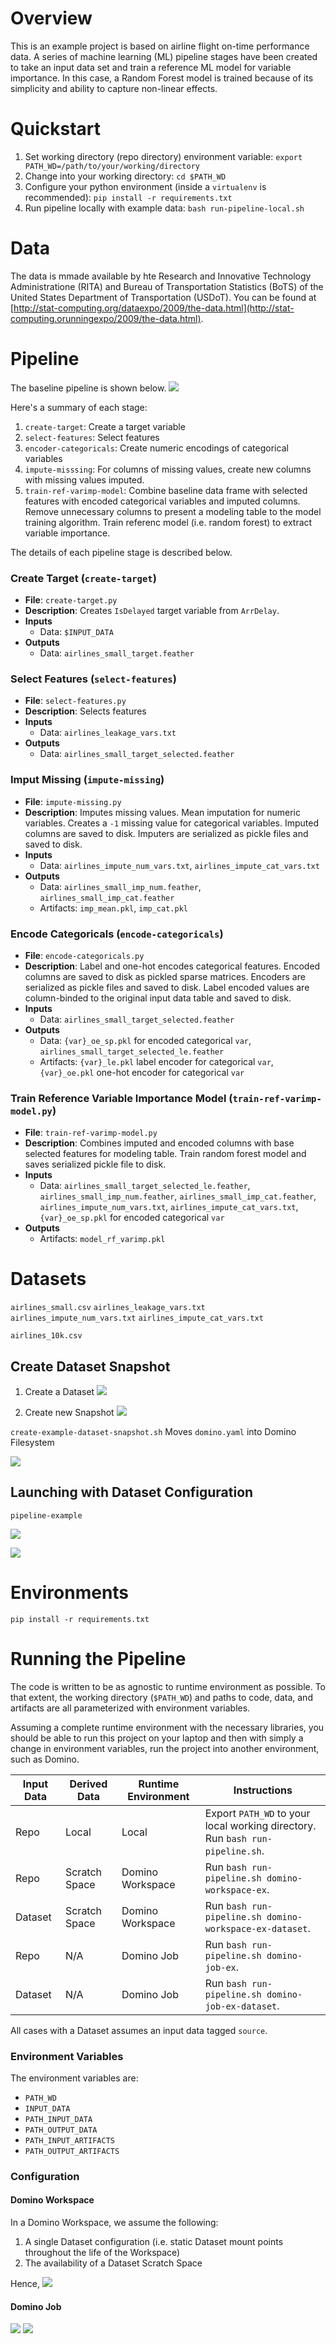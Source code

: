 # Overview
This is an example project is based on airline flight on-time performance data.  A series of machine learning (ML) pipeline stages have been created to take an input data set and train a reference ML model for variable importance.  In this case, a Random Forest model is trained because of its simplicity and ability to capture non-linear effects.

# Quickstart
1. Set working directory (repo directory) environment variable: `export PATH_WD=/path/to/your/working/directory`
2. Change into your working directory: `cd $PATH_WD`
3. Configure your python environment (inside a `virtualenv` is recommended): `pip install -r requirements.txt`
4. Run pipeline locally with example data: `bash run-pipeline-local.sh`

# Data
The data is mmade available by hte Research and Innovative Technology Administratione (RITA) and Bureau of Transportation Statistics (BoTS) of the United States Department of Transportation (USDoT).  You can be found at [http://stat-computing.org/dataexpo/2009/the-data.html](http://stat-computing.orunningexpo/2009/the-data.html).

# Pipeline
The baseline pipeline is shown below.
![](images/reference-varimp-pipeline.png)

Here's a summary of each stage:
1. `create-target`: Create a target variable
2. `select-features`: Select features
3. `encoder-categoricals`: Create numeric encodings of categorical variables
4. `impute-misssing`: For columns of missing values, create new columns with missing values imputed.
5. `train-ref-varimp-model`: Combine baseline data frame with selected features with encoded categorical variables and imputed columns.  Remove unnecessary columns to present a modeling table to the model training algorithm.  Train referenc model (i.e. random forest) to extract variable importance.

The details of each pipeline stage is described below.

### Create Target (`create-target`)
  * **File**: `create-target.py`
  * **Description**: Creates `IsDelayed` target variable from `ArrDelay`.
  * **Inputs**
    * Data: `$INPUT_DATA`
  * **Outputs**
    * Data: `airlines_small_target.feather`

### Select Features (`select-features`)
  * **File**: `select-features.py`
  * **Description**: Selects features
  * **Inputs**
    * Data: `airlines_leakage_vars.txt`
  * **Outputs**
    * Data: `airlines_small_target_selected.feather`

### Imput Missing (`impute-missing`)
  * **File**: `impute-missing.py`
  * **Description**: Imputes missing values.  Mean imputation for numeric variables.  Creates a `-1` missing value for categorical variables.  Imputed columns are saved to disk.  Imputers are serialized as pickle files and saved to disk.
  * **Inputs**
    * Data: `airlines_impute_num_vars.txt`, `airlines_impute_cat_vars.txt`
  * **Outputs**
    * Data: `airlines_small_imp_num.feather`, `airlines_small_imp_cat.feather`
    * Artifacts: `imp_mean.pkl`, `imp_cat.pkl`

### Encode Categoricals (`encode-categoricals`)
  * **File**: `encode-categoricals.py`
  * **Description**: Label and one-hot encodes categorical features.  Encoded columns are saved to disk as pickled sparse matrices.  Encoders are serialized as pickle files and saved to disk.  Label encoded values are column-binded to the original input data table and saved to disk.
  * **Inputs**
    * Data: `airlines_small_target_selected.feather`
  * **Outputs**
    * Data: `{var}_oe_sp.pkl` for encoded categorical `var`, `airlines_small_target_selected_le.feather`
    * Artifacts: `{var}_le.pkl` label encoder for categorical `var`, `{var}_oe.pkl` one-hot encoder for categorical `var`

### Train Reference Variable Importance Model (`train-ref-varimp-model.py`)
  * **File**: `train-ref-varimp-model.py`
  * **Description**: Combines imputed and encoded columns with base selected features for modeling table.  Train random forest model and saves serialized pickle file to disk.
  * **Inputs**
    * Data: `airlines_small_target_selected_le.feather`, `airlines_small_imp_num.feather`, `airlines_small_imp_cat.feather`, `airlines_impute_num_vars.txt`, `airlines_impute_cat_vars.txt`, `{var}_oe_sp.pkl` for encoded categorical `var`
  * **Outputs**
    * Artifacts: `model_rf_varimp.pkl`

# Datasets
`airlines_small.csv`
`airlines_leakage_vars.txt`
`airlines_impute_num_vars.txt`
`airlines_impute_cat_vars.txt`

`airlines_10k.csv`

## Create Dataset Snapshot
1. Create a Dataset
![](images/create-new-dataset.png)

2. Create new Snapshot
![](images/create-new-snapshot.png)

`create-example-dataset-snapshot.sh`
Moves `domino.yaml` into Domino Filesystem

![](images/new-snapshot.png)

## Launching with Dataset Configuration
`pipeline-example`

![](images/launch-workspace-datasets.png)

![](images/launch-job-datasets.png)

# Environments
`pip install -r requirements.txt`

# Running the Pipeline
The code is written to be as agnostic to runtime environment as possible.  To that extent, the working directory (`$PATH_WD`) and paths to code, data, and artifacts are all parameterized with environment variables.

Assuming a complete runtime environment with the necessary libraries, you should be able to run this project on your laptop and then with simply a change in environment variables, run the project into another environment, such as Domino.

| Input Data | Derived Data | Runtime Environment | Instructions |
| --- | --- | --- | --- |
| Repo | Local | Local | Export `PATH_WD` to your local working directory.<br/>Run `bash run-pipeline.sh`. |
| Repo | Scratch Space | Domino Workspace | Run `bash run-pipeline.sh domino-workspace-ex`. |
| Dataset | Scratch Space | Domino Workspace | Run `bash run-pipeline.sh domino-workspace-ex-dataset`. |
| Repo | N/A| Domino Job | Run `bash run-pipeline.sh domino-job-ex`. |
| Dataset | N/A| Domino Job | Run `bash run-pipeline.sh domino-job-ex-dataset`. |

All cases with a Dataset assumes an input data tagged `source`.

### Environment Variables
The environment variables are:
* `PATH_WD`
* `INPUT_DATA`
* `PATH_INPUT_DATA`
* `PATH_OUTPUT_DATA`
* `PATH_INPUT_ARTIFACTS`
* `PATH_OUTPUT_ARTIFACTS`

### Configuration

#### Domino Workspace
In a Domino Workspace, we assume the following:
1. A single Dataset configuration (i.e. static Dataset mount points throughout the life of the Workspace)
2. The availability of a Dataset Scratch Space

Hence, 
![](images/run-pipeline-workspace.png)

#### Domino Job
![](images/run-pipeline-job.png)
![](images/run-pipeline-job-orchestrated.png)


